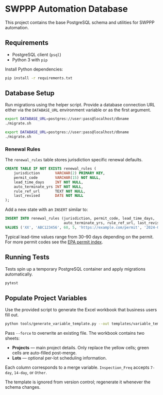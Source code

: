 # SWPPP Automation Database

This project contains the base PostgreSQL schema and utilities for SWPPP automation.

## Requirements
- PostgreSQL client (`psql`)
- Python 3 with `pip`

Install Python dependencies:

```bash
pip install -r requirements.txt
```

## Database Setup
Run migrations using the helper script. Provide a database connection URL either via the `DATABASE_URL` environment variable or as the first argument.

```bash
export DATABASE_URL=postgres://user:pass@localhost/dbname
./migrate.sh
```

```bash
export DATABASE_URL=postgres://user:pass@localhost/dbname
./migrate.sh
```

### Renewal Rules
The `renewal_rules` table stores jurisdiction specific renewal defaults.

```sql
CREATE TABLE IF NOT EXISTS renewal_rules (
    jurisdiction       VARCHAR(2) PRIMARY KEY,
    permit_code        VARCHAR(15) NOT NULL,
    lead_time_days     INT NOT NULL,
    auto_terminate_yrs INT NOT NULL,
    rule_ref_url       TEXT NOT NULL,
    last_revised       DATE NOT NULL
);
```

Add a new state with an `INSERT` similar to:

```sql
INSERT INTO renewal_rules (jurisdiction, permit_code, lead_time_days,
                           auto_terminate_yrs, rule_ref_url, last_revised)
VALUES ('XX', 'ABC123456', 60, 5, 'https://example.com/permit', '2024-01-01');
```

Typical lead-time values range from 30–90 days depending on the permit. For more permit codes see the [EPA permit index](https://www.epa.gov/npdes/stormwater-discharges-construction-activities#permits).

## Running Tests
Tests spin up a temporary PostgreSQL container and apply migrations automatically.

```bash
pytest
```

## Populate Project Variables
Use the provided script to generate the Excel workbook that business users fill out.

```bash
python tools/generate_variable_template.py --out templates/variable_template.xlsx
```

Pass `--force` to overwrite an existing file. The workbook contains two sheets:

- **Projects** — main project details. Only replace the yellow cells; green cells are auto-filled post-merge.
- **Lots** — optional per-lot scheduling information.

Each column corresponds to a merge variable. `Inspection_Freq` accepts `7-day`, `14-day`, or `Other`.

The template is ignored from version control; regenerate it whenever the schema changes.
